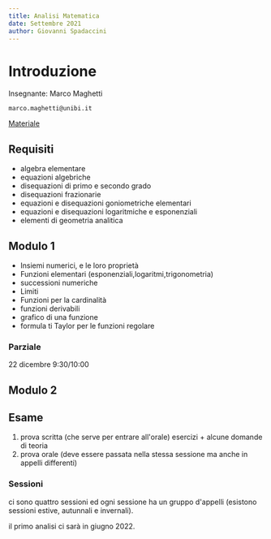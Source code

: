 ```yaml
---
title: Analisi Matematica
date: Settembre 2021
author: Giovanni Spadaccini
---
```


# Introduzione


Insegnante: Marco Maghetti

`marco.maghetti@unibi.it`

[Materiale](https://virtuale.unibo.it/course/view.php?id=28828)


## Requisiti

- algebra elementare
- equazioni algebriche
- disequazioni di primo e secondo grado
- disequazioni frazionarie
- equazioni e disequazioni goniometriche elementari
- equazioni e disequazioni logaritmiche e esponenziali
- elementi di geometria analitica


## Modulo 1

- Insiemi numerici, e le loro proprietà
- Funzioni elementari (esponenziali,logaritmi,trigonometria)
- successioni numeriche
- Limiti
- Funzioni per la cardinalità
- funzioni derivabili
- grafico di una funzione
- formula ti Taylor per le funzioni regolare

### Parziale

22 dicembre 9:30/10:00

## Modulo 2

## Esame

1. prova scritta (che serve per entrare all'orale) esercizi + alcune domande di teoria
2. prova orale (deve essere passata nella stessa sessione ma anche in appelli differenti)

### Sessioni

ci sono quattro sessioni ed ogni sessione ha un gruppo d'appelli (esistono sessioni estive, autunnali e invernali).

il primo analisi ci sarà in giugno 2022.






